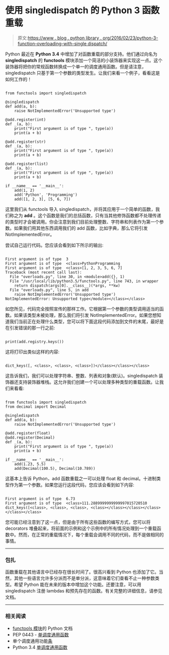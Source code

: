 # 使用 singledispatch 的 Python 3 函数重载

> 原文:[https://www . blog . python library . org/2016/02/23/python-3-function-overloading-with-single dispatch/](https://www.blog.pythonlibrary.org/2016/02/23/python-3-function-overloading-with-singledispatch/)

Python 最近在 **Python 3.4** 中增加了对函数重载的部分支持。他们通过向名为 **singledispatch** 的 **functools** 模块添加一个简洁的小装饰器来实现这一点。这个装饰器将把你的常规函数转换成一个单一的调度通用函数。但是请注意，singledispatch 只基于第一个参数的类型发生。让我们来看一个例子，看看这是如何工作的！

```

from functools import singledispatch

@singledispatch
def add(a, b):
    raise NotImplementedError('Unsupported type')

@add.register(int)
def _(a, b):
    print("First argument is of type ", type(a))
    print(a + b)

@add.register(str)
def _(a, b):
    print("First argument is of type ", type(a))
    print(a + b)

@add.register(list)
def _(a, b):
    print("First argument is of type ", type(a))
    print(a + b)

if __name__ == '__main__':
    add(1, 2)
    add('Python', 'Programming')
    add([1, 2, 3], [5, 6, 7])

```

这里我们从 functools 导入 singledispatch，并将其应用于一个简单的函数，我们称之为 **add** 。这个函数是我们的总括函数，只有当其他修饰函数都不处理传递的类型时才会被调用。你会注意到我们目前处理整数、字符串和列表作为第一个参数。如果我们用其他东西调用我们的 add 函数，比如字典，那么它将引发 NotImplementedError。

尝试自己运行代码。您应该会看到如下所示的输出:

```

First argument is of type  3
First argument is of type  <class>PythonProgramming
First argument is of type  <class>[1, 2, 3, 5, 6, 7]
Traceback (most recent call last):
  File "overloads.py", line 30, in <module>add({}, 1)
  File "/usr/local/lib/python3.5/functools.py", line 743, in wrapper
    return dispatch(args[0].__class__)(*args, **kw)
  File "overloads.py", line 5, in add
    raise NotImplementedError('Unsupported type')
NotImplementedError: Unsupported type</module></class></class> 
```

如您所见，代码完全按照宣传的那样工作。它根据第一个参数的类型调用适当的函数。如果该类型未被处理，那么我们将引发 NotImplementedError。如果您想知道我们当前正在处理什么类型，您可以将下面这段代码添加到文件的末尾，最好是在引发错误的那一行之前:

```

print(add.registry.keys())

```

这将打印出类似这样的内容:

```

dict_keys([, <class>, <class>, <class>])</class></class></class> 
```

这告诉我们，我们可以处理字符串、整数、列表和对象(默认)。singledispatch 装饰器还支持装饰器堆栈。这允许我们创建一个可以处理多种类型的重载函数。让我们来看看:

```

from functools import singledispatch
from decimal import Decimal

@singledispatch
def add(a, b):
    raise NotImplementedError('Unsupported type')

@add.register(float)
@add.register(Decimal)
def _(a, b):
    print("First argument is of type ", type(a))
    print(a + b)

if __name__ == '__main__':
    add(1.23, 5.5)
    add(Decimal(100.5), Decimal(10.789))

```

这基本上告诉 Python，add 函数重载之一可以处理 float 和 decimal。十进制类型作为第一个参数。如果您运行这段代码，您应该会看到如下内容:

```

First argument is of type  6.73
First argument is of type  <class>111.2889999999999997015720510
dict_keys([<class>, <class>, <class>, <class></class></class></class></class></class> 
```

您可能已经注意到了这一点，但是由于所有这些函数的编写方式，您可以将 decorators 堆叠起来，将前面的示例和这个示例中的所有情况处理到一个重载函数中。然而，在正常的重载情况下，每个重载会调用不同的代码，而不是做相同的事情。

* * *

### 包扎

函数重载在其他语言中已经存在很长时间了。很高兴看到 Python 也添加了它。当然，其他一些语言允许多分派而不是单分派，这意味着它们查看不止一种参数类型。希望 Python 能在未来的版本中增加这个功能。还要注意，可以用 singledispatch 注册 lambdas 和预先存在的函数。有关完整的详细信息，请参见文档。

* * *

### 相关阅读

*   [functools 模块](https://docs.python.org/3.5/library/functools.html)的 Python 文档
*   PEP 0443 - [单调度通用函数](https://www.python.org/dev/peps/pep-0443/)
*   单个调度通用功能[条](http://lukasz.langa.pl/8/single-dispatch-generic-functions/)
*   Python 3.4 [单调度通用函数](https://julien.danjou.info/blog/2013/python-3.4-single-dispatch-generic-function)